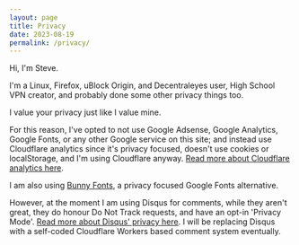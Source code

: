 ```yaml
---
layout: page
title: Privacy
date: 2023-08-19
permalink: /privacy/
---
```

Hi, I'm Steve.

I'm a Linux, Firefox, uBlock Origin, and Decentraleyes user, High School VPN creator, and probably done some other privacy things too.

I value your privacy just like I value mine.

For this reason, I've opted to not use Google Adsense, Google Analytics, Google Fonts, or any other Google service on this site; and instead use Cloudflare analytics since it's privacy focused, doesn't use cookies or localStorage, and I'm using Cloudflare anyway. [Read more about Cloudflare analytics here](https://www.cloudflare.com/web-analytics/).

I am also using [Bunny Fonts](https://fonts.bunny.net/), a privacy focused Google Fonts alternative.

However, at the moment I am using Disqus for comments, while they aren't great, they do honour Do Not Track requests, and have an opt-in 'Privacy Mode'. [Read more about Disqus' privacy here](https://help.disqus.com/en/articles/1717103-disqus-privacy-policy). I will be replacing Disqus with a self-coded Cloudflare Workers based comment system eventually.
